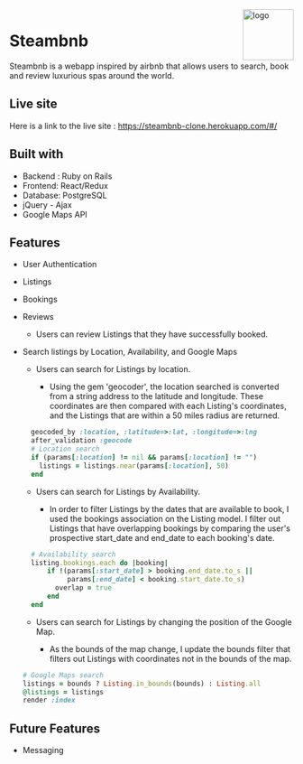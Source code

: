 <a href="https://steambnb-clone.herokuapp.com/#/">
  <img src="https://vignette1.wikia.nocookie.net/clubpenguin/images/a/a7/Water_Droplet_Pin.PNG/revision/latest?cb=20150314141114" title="logo" align="right" height="90" />
</a>

Steambnb
========
Steambnb is a webapp inspired by airbnb that allows users to search, book and review luxurious spas around the world.

## Live site
Here is a link to the live site : https://steambnb-clone.herokuapp.com/#/

## Built with
  * Backend : Ruby on Rails
  * Frontend: React/Redux
  * Database: PostgreSQL
  * jQuery - Ajax
  * Google Maps API

## Features
  * User Authentication
  * Listings
  * Bookings
  * Reviews
    * Users can review Listings that they have successfully booked.
  * Search listings by Location, Availability, and Google Maps

    * Users can search for Listings by location.

        * Using the gem 'geocoder', the location searched is converted from a string address to the latitude and longitude. These coordinates are then compared with each Listing's coordinates, and the Listings that are within a 50 miles radius are returned.
    ```ruby
      geocoded_by :location, :latitude=>:lat, :longitude=>:lng
      after_validation :geocode
      # Location search
      if (params[:location] != nil && params[:location] != "")
        listings = listings.near(params[:location], 50)
      end
    ```
    * Users can search for Listings by Availability.

      * In order to filter Listings by the dates that are available to book, I used the bookings association on the Listing model. I filter out Listings that have overlapping bookings by comparing the user's prospective start_date and end_date to each booking's date.
    ```ruby
      # Availability search
      listing.bookings.each do |booking|
          if !(params[:start_date] > booking.end_date.to_s ||
               params[:end_date] < booking.start_date.to_s)
            overlap = true
          end
      end
    ```

    * Users can search for Listings by changing the position of the Google Map.

      * As the bounds of the map change, I update the bounds filter that filters out Listings with coordinates not in the bounds of the map.
    ```ruby
    # Google Maps search
    listings = bounds ? Listing.in_bounds(bounds) : Listing.all
    @listings = listings
    render :index
    ```

## Future Features
  * Messaging
